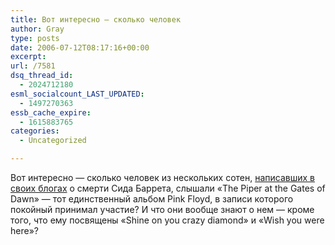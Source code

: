 ```yaml
---
title: Вот интересно — сколько человек
author: Gray
type: posts
date: 2006-07-12T08:17:16+00:00
excerpt:
url: /7581
dsq_thread_id:
  - 2024712180
esml_socialcount_LAST_UPDATED:
  - 1497270363
essb_cache_expire:
  - 1615883765
categories:
  - Uncategorized

---
```








Вот интересно &#8212; сколько человек из нескольких сотен, <a href="http://blogs.yandex.ru/search.xml?how=tm&#038;rd=2&#038;text=%28pink%20%26%26%20floyd%20%26%26%20%EE%F1%ED%EE%E2%E0%F2%E5%EB%FC%29" target="_blank">написавших в своих блогах</a> о смерти Сида Баррета, слышали &#171;The Piper at the Gates of Dawn&#187; &#8212; тот единственный альбом Pink Floyd, в записи которого покойный принимал участие? И что они вообще знают о нем &#8212; кроме того, что ему посвящены &#171;Shine on you crazy diamond&#187; и &#171;Wish you were here&#187;?